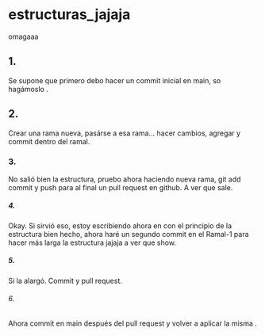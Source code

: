 # estructuras_jajaja
omagaaa

## 1.
Se supone que primero debo hacer un commit inicial en main, so hagámoslo .
## 2.
Crear una rama nueva, pasárse a esa rama... hacer cambios, agregar y commit dentro del ramal.
### 3.
No salió bien la estructura, pruebo ahora haciendo nueva rama, git add commit y push para al final un pull request en github. A ver que sale.
##### 4. 
Okay. Si sirvió eso, estoy escribiendo ahora en con el principio de la estructura bien hecho,
ahora haré un segundo commit en el Ramal-1 para hacer más larga la estructura jajaja a ver que show.
##### 5.
Si la alargó. 
Commit y pull request.
###### 6.
Ahora commit en main después del pull request y volver a aplicar la misma .
